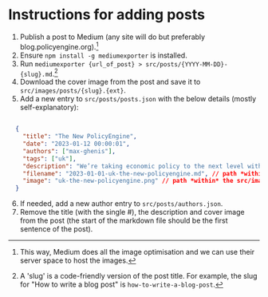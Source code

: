 # Instructions for adding posts

1. Publish a post to Medium (any site will do but preferably blog.policyengine.org).[^1]
2. Ensure `npm install -g mediumexporter` is installed.
3. Run `mediumexporter {url_of_post} > src/posts/{YYYY-MM-DD}-{slug}.md`.[^2]
4. Download the cover image from the post and save it to `src/images/posts/{slug}.{ext}`.
5. Add a new entry to `src/posts/posts.json` with the below details (mostly self-explanatory):

```json

  {
    "title": "The New PolicyEngine",
    "date": "2023-01-12 00:00:01",
    "authors": ["max-ghenis"],
    "tags": ["uk"],
    "description": "We’re taking economic policy to the next level with the most accessible tax and benefit model ever built.",
    "filename": "2023-01-01-uk-the-new-policyengine.md", // path *within* the src/posts directory
    "image": "uk-the-new-policyengine.png" // path *within* the src/images/posts directory
  }

```

6. If needed, add a new author entry to `src/posts/authors.json`.
7. Remove the title (with the single #), the description and cover image from the post (the start of the markdown file should be the first sentence of the post).


[^1]: This way, Medium does all the image optimisation and we can use their server space to host the images.
[^2]: A 'slug' is a code-friendly version of the post title. For example, the slug for "How to write a blog post" is `how-to-write-a-blog-post`.